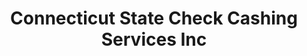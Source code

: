 ---
title: Connecticut State Check Cashing Services Inc
slug: connecticut-state-check-cashing-services-inc
updated-on: '2024-05-30T13:44:31.749Z'
created-on: '2024-05-30T13:41:46.671Z'
published-on: '2024-05-30T13:54:32.469Z'
f_city-state-2:
- cms/city/new-britain-ct.md
- cms/city/west-hartford-ct.md
- cms/city/new-haven-ct.md
- cms/city/dixwell-avenue-hamde-ct.md
- cms/city/bridgeport-ct.md
- cms/city/hartford-ct.md
- cms/city/orange-ct.md
- cms/city/straftord-ct.md
- cms/city/thomaston-avenue-waterbur-ct.md
f_locations:
- cms/payday-loan/connecticut-state-check-cashing-services-inc-15296.md
- cms/payday-loan/connecticut-state-check-cashing-services-inc-15297.md
- cms/payday-loan/connecticut-state-check-cashing-services-inc-15298.md
- cms/payday-loan/connecticut-state-check-cashing-services-inc-15299.md
- cms/payday-loan/connecticut-state-check-cashing-services-inc-15300.md
- cms/payday-loan/connecticut-state-check-cashing-services-inc-15301.md
- cms/payday-loan/connecticut-state-check-cashing-services-inc-15302.md
- cms/payday-loan/connecticut-state-check-cashing-services-inc-15303.md
- cms/payday-loan/connecticut-state-check-cashing-services-inc-15304.md
- cms/payday-loan/connecticut-state-check-cashing-services-inc-15305.md
- cms/payday-loan/connecticut-state-check-cashing-services-inc-15306.md
- cms/payday-loan/connecticut-state-check-cashing-services-inc-15307.md
- cms/payday-loan/connecticut-state-check-cashing-services-inc-15308.md
- cms/payday-loan/connecticut-state-check-cashing-services-inc-15309.md
- cms/payday-loan/connecticut-state-check-cashing-services-inc-15310.md
- cms/payday-loan/connecticut-state-check-cashing-services-inc-15311.md
f_states:
- cms/state/connecticut.md
layout: '[company].html'
tags: company
---